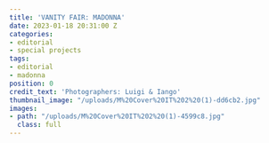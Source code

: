 ```yaml
---
title: 'VANITY FAIR: MADONNA'
date: 2023-01-18 20:31:00 Z
categories:
- editorial
- special projects
tags:
- editorial
- madonna
position: 0
credit_text: 'Photographers: Luigi & Iango'
thumbnail_image: "/uploads/M%20Cover%20IT%202%20(1)-dd6cb2.jpg"
images:
- path: "/uploads/M%20Cover%20IT%202%20(1)-4599c8.jpg"
  class: full
---
```



